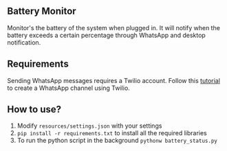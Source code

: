 ## Battery Monitor
 Monitor's the battery of the system when plugged in. It will notify when the battery exceeds a certain percentage through WhatsApp and desktop notification.
 
## Requirements
 Sending WhatsApp messages requires a Twilio account. Follow this [tutorial](https://www.twilio.com/docs/whatsapp/quickstart/python#sign-up-for-twilio-and-activate-the-sandbox) to create a WhatsApp channel using Twilio.
 
## How to use?
1. Modify `resources/settings.json` with your settings
2. `pip install -r requirements.txt` to install all the required libraries
3. To run the python script in the background `pythonw battery_status.py`
